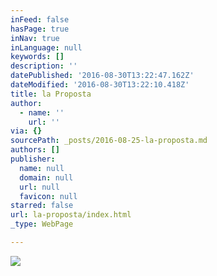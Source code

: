 ```yaml
---
inFeed: false
hasPage: true
inNav: true
inLanguage: null
keywords: []
description: ''
datePublished: '2016-08-30T13:22:47.162Z'
dateModified: '2016-08-30T13:22:10.418Z'
title: la Proposta
author:
  - name: ''
    url: ''
via: {}
sourcePath: _posts/2016-08-25-la-proposta.md
authors: []
publisher:
  name: null
  domain: null
  url: null
  favicon: null
starred: false
url: la-proposta/index.html
_type: WebPage

---
```

![](https://the-grid-user-content.s3-us-west-2.amazonaws.com/34c6ef26-89d2-4b22-a0dc-67ccacf555cc.jpg)